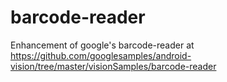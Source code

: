 # barcode-reader
Enhancement of google's barcode-reader at https://github.com/googlesamples/android-vision/tree/master/visionSamples/barcode-reader
